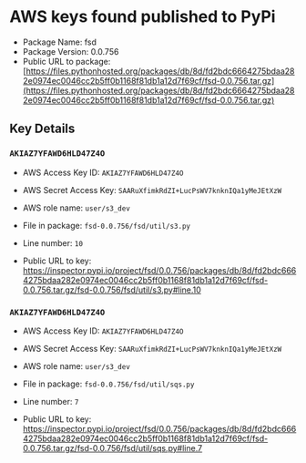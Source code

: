 # AWS keys found published to PyPi

* Package Name: fsd
* Package Version: 0.0.756
* Public URL to package: [https://files.pythonhosted.org/packages/db/8d/fd2bdc6664275bdaa282e0974ec0046cc2b5ff0b1168f81db1a12d7f69cf/fsd-0.0.756.tar.gz](https://files.pythonhosted.org/packages/db/8d/fd2bdc6664275bdaa282e0974ec0046cc2b5ff0b1168f81db1a12d7f69cf/fsd-0.0.756.tar.gz)

## Key Details

### `AKIAZ7YFAWD6HLD47Z4O`

* AWS Access Key ID: `AKIAZ7YFAWD6HLD47Z4O`
* AWS Secret Access Key: `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` 
* AWS role name: `user/s3_dev`
* File in package: `fsd-0.0.756/fsd/util/s3.py`
* Line number: `10`

* Public URL to key: https://inspector.pypi.io/project/fsd/0.0.756/packages/db/8d/fd2bdc6664275bdaa282e0974ec0046cc2b5ff0b1168f81db1a12d7f69cf/fsd-0.0.756.tar.gz/fsd-0.0.756/fsd/util/s3.py#line.10



### `AKIAZ7YFAWD6HLD47Z4O`

* AWS Access Key ID: `AKIAZ7YFAWD6HLD47Z4O`
* AWS Secret Access Key: `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` 
* AWS role name: `user/s3_dev`
* File in package: `fsd-0.0.756/fsd/util/sqs.py`
* Line number: `7`

* Public URL to key: https://inspector.pypi.io/project/fsd/0.0.756/packages/db/8d/fd2bdc6664275bdaa282e0974ec0046cc2b5ff0b1168f81db1a12d7f69cf/fsd-0.0.756.tar.gz/fsd-0.0.756/fsd/util/sqs.py#line.7


